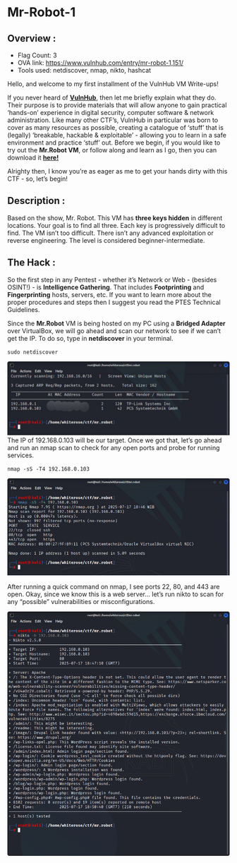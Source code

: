 # Mr-Robot-1

## Overview :
- Flag Count: 3
- OVA link: https://www.vulnhub.com/entry/mr-robot-1,151/
- Tools used: netdiscover, nmap, nikto, hashcat

Hello, and welcome to my first installment of the VulnHub VM Write-ups!

If you never heard of **[VulnHub](https://www.vulnhub.com/entry/mr-robot-1,151/)**, then let me briefly explain what they do. Their purpose is to provide materials that will allow anyone to gain practical ‘hands-on’ experience in digital security, computer software & network administration. Like many other CTF’s, VulnHub in particular was born to cover as many resources as possible, creating a catalogue of ‘stuff’ that is (legally) ‘breakable, hackable & exploitable’ - allowing you to learn in a safe environment and practice ‘stuff’ out.
Before we begin, if you would like to try out the **Mr.Robot VM**, or follow along and learn as I go, then you can download it **[here!](https://www.vulnhub.com/entry/mr-robot-1,151/)**

Alrighty then, I know you’re as eager as me to get your hands dirty with this CTF - so, let’s begin!

## Description :
Based on the show, Mr. Robot.
This VM has **three keys hidden** in different locations. Your goal is to find all three. Each key is progressively difficult to find.
The VM isn’t too difficult. There isn’t any advanced exploitation or reverse engineering. The level is considered beginner-intermediate.

## The Hack :
So the first step in any Pentest - whether it’s Network or Web - (besides OSINT!) - is **Intelligence Gathering**. That includes **Footprinting** and **Fingerprinting** hosts, servers, etc.
If you want to learn more about the proper procedures and steps then I suggest you read the PTES Technical Guidelines.

Since the **Mr.Robot** VM is being hosted on my PC using a **Bridged Adapter** over VirtualBox, we will go ahead and scan our network to see if we can’t get the IP. To do so, type in **netdiscover** in your terminal.

```sudo netdiscover
sudo netdiscover
```
![screenshot](images/1.jpg)
The IP of 192.168.0.103 will be our target. Once we got that, let’s go ahead and run an nmap scan to check for any open ports and probe for running services.

```nmap -sS -T4 192.168.0.103
nmap -sS -T4 192.168.0.103
```

![screenshot](images/2.jpg)

After running a quick command on nmap, I see ports 22, 80, and 443 are open. Okay, since we know this is a web server… let’s run nikto to scan for any “possible” vulnerabilities or misconfigurations.

![schreenshot](images/3.png)
